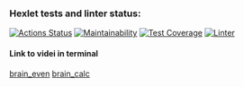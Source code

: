 ### Hexlet tests and linter status:
[![Actions Status](https://github.com/Gorodecki/python-project-lvl1/workflows/hexlet-check/badge.svg)](https://github.com/Gorodecki/python-project-lvl1/actions)
[![Maintainability](https://api.codeclimate.com/v1/badges/a99a88d28ad37a79dbf6/maintainability)](https://codeclimate.com/github/codeclimate/codeclimate/maintainability)
[![Test Coverage](https://api.codeclimate.com/v1/badges/a99a88d28ad37a79dbf6/test_coverage)](https://codeclimate.com/github/codeclimate/codeclimate/test_coverage)
[![Linter](https://github.com/Gorodecki/python-project-lvl1/actions/workflows/python.yml/badge.svg)](https://github.com/Gorodecki/python-project-lvl1/actions/workflows/python.yml)

#### Link to videi in terminal
[brain_even](https://asciinema.org/a/nWAnbzbyNl1jXS2oxveHYSzbk "asciinema video")
[brain_calc](https://asciinema.org/a/GCgFMoINaWtqLYhA6555DNNo5 "asciinema video")

